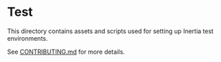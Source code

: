 # Test

This directory contains assets and scripts used for setting up Inertia test environments.

See [CONTRIBUTING.md](https://github.com/ubclaunchpad/inertia/blob/master/CONTRIBUTING.md#testing-and-locally-deploying) for more details.

